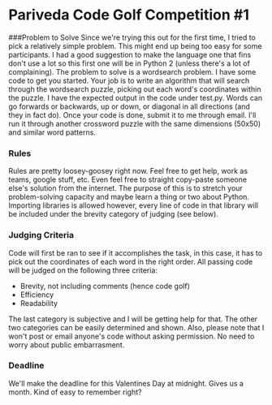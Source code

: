 # Pariveda Code Golf Competition \#1
###Problem to Solve
Since we're trying this out for the first time, I tried to pick a relatively simple problem. This might end up being too easy for some participants. I had a good suggestion to make the language one that fins don't use a lot so this first one will be in Python 2 (unless there's a lot of complaining).
The problem to solve is a wordsearch problem. I have some code to get you started. Your job is to write an algorithm that will search through the wordsearch puzzle, picking out each word's coordinates within the puzzle. I have the expected output in the code under test.py. Words can go forwards or backwards, up or down, or diagonal in all directions (and they in fact do).
Once your code is done, submit it to me through email. I'll run it through another crossword puzzle with the same dimensions (50x50) and similar word patterns.
### Rules
Rules are pretty loosey-goosey right now. Feel free to get help, work as teams, google stuff, etc. Even feel free to straight copy-paste someone else's solution from the internet. The purpose of this is to stretch your problem-solving capacity and maybe learn a thing or two about Python.
Importing libraries is allowed however, every line of code in that library will be included under the brevity category of judging (see below).
### Judging Criteria
Code will first be ran to see if it accomplishes the task, in this case, it has to pick out the coordinates of each word in the right order. All passing code will be judged on the following three criteria:
* Brevity, not including comments (hence code golf)
* Efficiency
* Readability

The last category is subjective and I will be getting help for that. The other two categories can be easily determined and shown.
Also, please note that I won't post or email anyone's code without asking permission. No need to worry about public embarrasment.

### Deadline
We'll make the deadline for this Valentines Day at midnight. Gives us a month. Kind of easy to remember right?